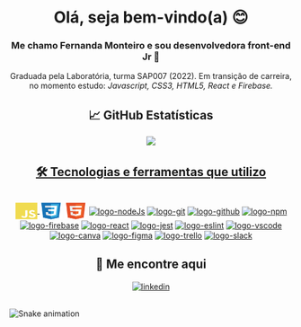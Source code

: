 <h1 align="center"> Olá, seja bem-vindo(a) 😊</h1>

<h3 align="center">Me chamo Fernanda Monteiro e sou desenvolvedora front-end Jr 🚀</h3>

<p align="center">Graduada pela Laboratória, turma SAP007 (2022). Em transição de carreira, no momento estudo: <i>Javascript, CSS3, HTML5, React e Firebase.</i></p> 

<h2 align="center">📈 GitHub Estatísticas</h2>

<div align="center">
  <a href="https://github.com/Fe-Monteiro">
  <img height="180em" src="https://github-readme-stats.vercel.app/api?username=Fe-Monteiro&show_icons=true&theme=cobalt&include_all_commits=true&count_private=true"/>
  <!--<img height="180em" src="https://github-readme-stats.vercel.app/api/top-langs/?username=Fe-Monteiro&layout=compact&langs_count=7&theme=dracula"/>--></div>
  
<h2 align="center">🛠 Tecnologias e ferramentas que utilizo</h2>
  <div align="center" style="display: inline_block"><br>
    <a href="https://developer.mozilla.org/pt-BR/docs/Web/JavaScript" target="_blank"><img align="center" alt="logo Js" height="30" width="40" src="https://raw.githubusercontent.com/devicons/devicon/master/icons/javascript/javascript-plain.svg">
    <a href="https://developer.mozilla.org/en-US/docs/Web/CSS" target="_blank"><img align="center" alt="logo-css" height="30" width="40" src="https://raw.githubusercontent.com/devicons/devicon/master/icons/css3/css3-original.svg"></a>
    <a href="https://developer.mozilla.org/pt-BR/docs/Web/HTML" target="_blank"><img align="center" alt="logo-html" height="30" width="40" src="https://raw.githubusercontent.com/devicons/devicon/master/icons/html5/html5-original.svg"></a>
    <a href="https://nodejs.org/en/" target="_blank"><img align="center" alt="logo-nodeJs" height="30" width="40" src="https://cdn.jsdelivr.net/gh/devicons/devicon/icons/nodejs/nodejs-original.svg"></a>
    <a href="https://git-scm.com/" target="_blank"><img align="center" alt="logo-git" height="30" width="40" src="https://cdn.jsdelivr.net/gh/devicons/devicon/icons/git/git-original.svg"></a>
    <a href="https://github.com/" target="_blank"><img align="center" alt="logo-github" height="30" width="40" src="https://cdn.jsdelivr.net/gh/devicons/devicon/icons/github/github-original-wordmark.svg"></a>
    <a href="https://www.npmjs.com/" target="_blank"><img align="center" alt="logo-npm" height="30" width="40" src="https://cdn.jsdelivr.net/gh/devicons/devicon/icons/npm/npm-original-wordmark.svg"></a>
    <a href="https://firebase.google.com/?hl=pt-br" target="_blank"><img align="center" alt="logo-firebase" height="30" width="40" src="https://cdn.jsdelivr.net/gh/devicons/devicon/icons/firebase/firebase-plain-wordmark.svg"></a>
    <a href="https://pt-br.reactjs.org/" target="_blank"><img align="center" alt="logo-react" height="30" width="40" src="https://cdn.jsdelivr.net/gh/devicons/devicon/icons/react/react-original.svg"></a>
    <a href="https://jestjs.io/pt-BR/" target="_blank"><img align="center" alt="logo-jest" height="30" width="40"  src="https://cdn.jsdelivr.net/gh/devicons/devicon/icons/jest/jest-plain.svg"></a>
    <a href="https://eslint.org/" target="_blank"><img align="center" alt="logo-eslint" height="30" width="40"  src="https://cdn.jsdelivr.net/gh/devicons/devicon/icons/eslint/eslint-original.svg"></a>
    <a href="https://code.visualstudio.com/" target="_blank"><img align="center" alt="logo-vscode" height="30" width="40" src="https://cdn.jsdelivr.net/gh/devicons/devicon/icons/vscode/vscode-original.svg"><a/>
    <a href="https://www.canva.com/" target="_blank"><img align="center" alt="logo-canva" height="30" width="40" src="https://cdn.jsdelivr.net/gh/devicons/devicon/icons/canva/canva-original.svg"></a>
    <a href="https://www.figma.com/files/recent?fuid=1106566407869575293" target="_blank"><img align="center" alt="logo-figma" height="30" width="40" src="https://cdn.jsdelivr.net/gh/devicons/devicon/icons/figma/figma-original.svg"></a>
    <a href="https://trello.com/pt-BR" target="_blank"><img align="center" alt="logo-trello" height="30" width="40" src="https://cdn.jsdelivr.net/gh/devicons/devicon/icons/trello/trello-plain.svg"></a>
    <a href="https://slack.com/intl/pt-br/" target="_blank" rel="noreferrer"><img align="center" alt="logo-slack" height="30" width="40"  src="https://cdn.jsdelivr.net/gh/devicons/devicon/icons/slack/slack-original.svg"></a>
  </div>
  
<h2 align="center">📇 Me encontre aqui</h2>
  <div align="center">
    <a href="https://www.linkedin.com/in/fe-monteiro" target="_blank">
    <img align="center" src="https://img.shields.io/badge/-Fernanda Monteiro-05122A?style=flat&logo=linkedin" alt="linkedin"/>
    </a>
  </div>
  
  <br>
  
 ![Snake animation](https://github.com/Fe-Monteiro/Fe-Monteiro/blob/output/github-contribution-grid-snake.svg)
    
